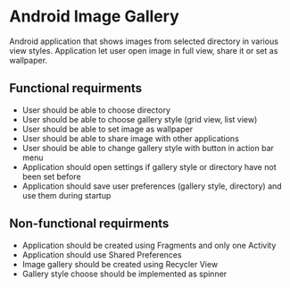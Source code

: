 # Android Image Gallery
Android application that shows images from selected directory in various view styles. Application let user open image in full view, share it or set as wallpaper.

## Functional requirments
- User should be able to choose directory
- User should be able to choose gallery style (grid view, list view)
- User should be able to set image as wallpaper 
- User should be able to share image with other applications
- User should be able to change gallery style with button in action bar menu
- Application should open settings if gallery style or directory have not been set before
- Application should save user preferences (gallery style, directory) and use them during startup

## Non-functional requirments
- Application should be created using Fragments and only one Activity
- Application should use Shared Preferences
- Image gallery should be created using Recycler View
- Gallery style choose should be implemented as spinner
